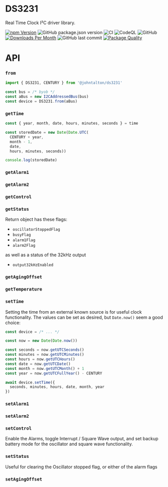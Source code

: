 # DS3231

Real Time Clock I²C driver library.


[![npm Version](http://img.shields.io/npm/v/@johntalton/ds3231.svg)](https://www.npmjs.com/package/@johntalton/ds3231)
![GitHub package.json version](https://img.shields.io/github/package-json/v/johntalton/ds3231)
![CI](https://github.com/johntalton/ds3231/workflows/CI/badge.svg)
![CodeQL](https://github.com/johntalton/ds3231/workflows/CodeQL/badge.svg)
![GitHub](https://img.shields.io/github/license/johntalton/ds3231)
[![Downloads Per Month](http://img.shields.io/npm/dm/@johntalton/ds3231.svg)](https://www.npmjs.com/package/@johntalton/ds3231)
![GitHub last commit](https://img.shields.io/github/last-commit/johntalton/ds3231)
[![Package Quality](https://npm.packagequality.com/shield/%40johntalton%2Fds3231.svg)](https://packagequality.com/#?package=@johntalton/ds3231)


# API

### `from`

```javascript
import { DS3231, CENTURY } from '@johntalton/ds3231'

const bus = /* byob */
const aBus = new I2CAddressedBus(bus)
const device = DS3231.from(aBus)

```

### `getTime`

```javascript
const { year, month, date, hours, minutes, seconds } = time

const storedDate = new Date(Date.UTC(
  CENTURY + year,
  month - 1,
  date,
  hours, minutes, seconds))

console.log(storedDate)

```

### `getAlarm1`

### `getAlarm2`

### `getControl`

### `getStatus`

Return object has these flags:
- `oscillatorStoppedFlag`
- `busyFlag`
- `alarm1Flag`
- `alarm2Flag`

as well as a status of the 32kHz output
- `output32kHzEnabled`


### `getAgingOffset`

### `getTemperature`

### `setTime`

Setting the time from an external known source is for useful clock functionality.  The values can be set as desired, but `Date.now()` seem a good choice:

```javascript
const device = /* ... */

const now = new Date(Date.now())

const seconds = now.getUTCSeconds()
const minutes = now.getUTCMinutes()
const hours = now.getUTCHours()
const date = now.getUTCDate()
const month = now.getUTCMonth() + 1
const year = now.getUTCFullYear() - CENTURY

await device.setTime({
  seconds, minutes, hours, date, month, year
})

```

### `setAlarm1`

### `setAlarm2`

### `setControl`

Enable the Alarms, toggle Interrupt / Square Wave output, and set backup battery mode for the oscillator and square wave functionality.

### `setStatus`

Useful for clearing the Oscillator stopped flag, or either of the alarm flags

### `setAgingOffset`




